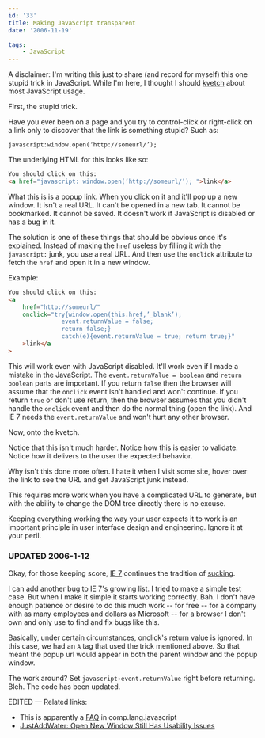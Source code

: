 ```yaml
---
id: '33'
title: Making JavaScript transparent
date: '2006-11-19'

tags:
    - JavaScript
---
```


A disclaimer: I'm writing this just to share (and record for myself) this one
stupid trick in JavaScript. While I'm here, I thought I should
[kvetch](http://en.wiktionary.org/wiki/kvetch) about most JavaScript usage.

First, the stupid trick.

Have you ever been on a page and you try to control-click or right-click on a
link only to discover that the link is something stupid? Such as:

```
javascript:window.open(‘http://someurl/’);
```

<!-- more -->The underlying HTML for this looks like so:

```html
You should click on this:
<a href="javascript: window.open(’http://someurl/’); ">link</a>
```

What this is is a popup link. When you click on it and it'll pop up a new
window. It isn't a real URL. It can't be opened in a new tab. It cannot be
bookmarked. It cannot be saved. It doesn't work if JavaScript is disabled or
has a bug in it.

The solution is one of these things that should be obvious once it's
explained. Instead of making the `href` useless by filling it with the
`javascript:` junk, you use a real URL. And then use the `onclick` attribute
to fetch the `href` and open it in a new window.

Example:

```html
You should click on this:
<a
    href="http://someurl/"
    onclick="try{window.open(this.href,’_blank’);
               event.returnValue = false;
               return false;}
               catch(e){event.returnValue = true; return true;}"
    >link</a
>
```

This will work even with JavaScript disabled. It'll work even if I made a
mistake in the JavaScript. The `event.returnValue = boolean` and
`return boolean` parts are important. If you return `false` then the browser
will assume that the `onclick` event isn't handled and won't continue. If you
return `true` or don't use return, then the browser assumes that you didn't
handle the `onclick` event and then do the normal thing (open the link). And
IE 7 needs the `event.returnValue` and won't hurt any other browser.

Now, onto the kvetch.

Notice that this isn't much harder. Notice how this is easier to validate.
Notice how it delivers to the user the expected behavior.

Why isn't this done more often. I hate it when I visit some site, hover over
the link to see the URL and get JavaScript junk instead.

This requires more work when you have a complicated URL to generate, but with
the ability to change the DOM tree directly there is no excuse.

Keeping everything working the way your user expects it to work is an
important principle in user interface design and engineering. Ignore it at
your peril.

### UPDATED 2006-1-12

Okay, for those keeping score,
[IE 7](http://en.wikipedia.org/wiki/Internet_Explorer#Criticism) continues the
tradition of
[sucking](http://www.quirksmode.org/bugreports/archives/explorer_7/index.html).

I can add another bug to IE 7's growing list. I tried to make a simple test
case. But when I make it simple it starts working correctly. Bah. I don't have
enough patience or desire to do this much work -- for free -- for a company
with as many employees and dollars as Microsoft -- for a browser I don't own
and only use to find and fix bugs like this.

Basically, under certain circumstances, onclick's return value is ignored. In
this case, we had an `A` tag that used the trick mentioned above. So that
meant the popup url would appear in both the parent window and the popup
window.

The work around? Set `javascript›event.returnValue` right before returning.
Bleh. The code has been updated.

EDITED — Related links:

-   This is apparently a [FAQ](http://jibbering.com/faq/#FAQ4_24) in
    comp.lang.javascript
-   [JustAddWater: Open New Window Still Has Usability Issues](http://justaddwater.dk/2007/06/13/open-new-window-still-has-usability-issues/)
